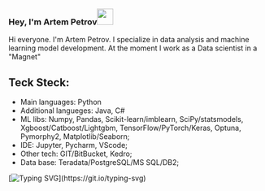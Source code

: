 ### Hey, I'm Artem Petrov<img src="https://github.com/blackcater/blackcater/raw/main/images/Hi.gif" height="32"/></h1>

<!--
**Artifelse/Artifelse** is a ✨ _special_ ✨ repository because its `README.md` (this file) appears on your GitHub profile.

Here are some ideas to get you started:

- 🔭 I’m currently working on ...
- 🌱 I’m currently learning ...
- 👯 I’m looking to collaborate on ...
- 🤔 I’m looking for help with ...
- 💬 Ask me about ...
- 📫 How to reach me: ...
- 😄 Pronouns: ...
- ⚡ Fun fact: ...
-->


Hi everyone. I'm Artem Petrov. I specialize in data analysis and machine learning model development. At the moment I work as a Data scientist in a "Magnet"

## Teck Steck:
- Main languages:   Python
- Additional langueges:   Java, C#
- ML libs:  Numpy, Pandas, Scikit-learn/imblearn, SciPy/statsmodels, Xgboost/Catboost/Lightgbm, TensorFlow/PyTorch/Keras, Optuna, Pymorphy2, Matplotlib/Seaborn;
- IDE:  Jupyter, Pycharm, VScode;
- Other tech:   GIT/BitBucket, Kedro;
- Data base:  Teradata/PostgreSQL/MS SQL/DB2;


<!---Пример кода-->
[![Typing SVG](https://readme-typing-svg.herokuapp.com?color=%2336BCF7&lines=Hi+everyone.+I'm+Artem+Petrov.+I+specialize+in+data+analysis+and+machine+learning+model+development.+At+the+moment+I+work+as+a+Data+scientist+in+a+"Magnet")](https://git.io/typing-svg)
